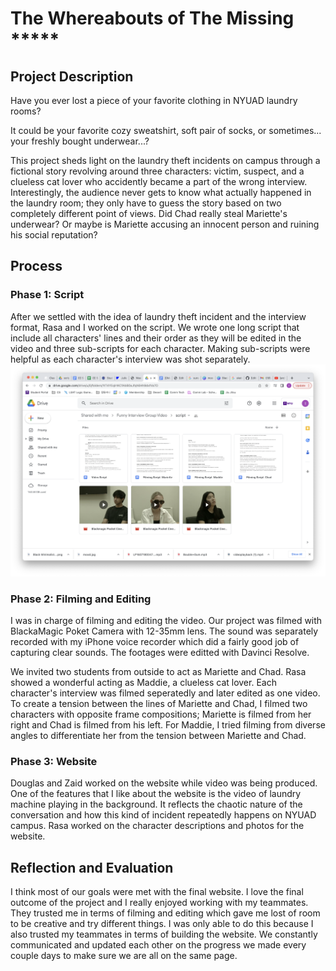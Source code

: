 # The Whereabouts of The Missing ***** #
## Project Description ##
Have you ever lost a piece of your favorite clothing in NYUAD laundry rooms? 

It could be your favorite cozy sweatshirt, soft pair of socks, or sometimes... your freshly bought underwear...?

This project sheds light on the laundry theft incidents on campus through a fictional story revolving around three characters: victim, suspect, and a clueless cat lover who accidently became a part of the wrong interview. Interestingly, the audience never gets to know what actually happened in the laundry room; they only have to guess the story based on two completely different point of views. Did Chad really steal Mariette's underwear? Or maybe is Mariette accusing an innocent person and ruining his social reputation? 


## Process ##
### Phase 1: Script ###
After we settled with the idea of laundry theft incident and the interview format, Rasa and I worked on the script. We wrote one long script that include all characters' lines and their order as they will be edited in the video and three sub-scripts for each character. Making sub-scripts were helpful as each character's interview was shot separately.   
<img src="Screen Shot 2022-11-20 at 11.07.58 PM.png" width="700"/> 


### Phase 2: Filming and Editing ### 
I was in charge of filming and editing the video. Our project was filmed with BlackaMagic Poket Camera with 12-35mm lens. The sound was separately recorded with my iPhone voice recorder which did a fairly good job of capturing clear sounds. The footages were editted with Davinci Resolve. 

We invited two students from outside to act as Mariette and Chad. Rasa showed a wonderful acting as Maddie, a clueless cat lover. Each character's interview was filmed seperatedly and later edited as one video. To create a tension between the lines of Mariette and Chad, I filmed two characters with opposite frame compositions; Mariette is filmed from her right and Chad is filmed from his left. For Maddie, I tried filming from diverse angles to differentiate her from the tension between Mariette and Chad. 


### Phase 3: Website ###
Douglas and Zaid worked on the website while video was being produced. One of the features that I like about the website is the video of laundry machine playing in the background. It reflects the chaotic nature of the conversation and how this kind of incident repeatedly happens on NYUAD campus. Rasa worked on the character descriptions and photos for the website. 

## Reflection and Evaluation ##
I think most of our goals were met with the final website. I love the final outcome of the project and I really enjoyed working with my teammates. They trusted me in terms of filming and editing which gave me lost of room to be creative and try different things. I was only able to do this because I also trusted my teammates in terms of building the website. We constantly communicated and updated each other on the progress we made every couple days to make sure we are all on the same page. 
